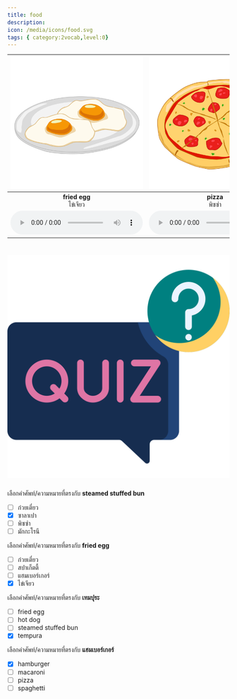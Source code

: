 ```yaml
---
title: food
description: 
icon: /media/icons/food.svg
tags: { category:2vocab,level:0}
---
```


<div class="carrousel">


|![](/media/img/food/fried&#x20;egg.svg)|![](/media/img/food/pizza.svg)|![](/media/img/food/hamburger.svg)|![](/media/img/food/hot&#x20;dog.svg)|![](/media/img/food/tempura.svg)|![](/media/img/food/macaroni.svg)|![](/media/img/food/fried&#x20;rice.svg)|![](/media/img/food/noodle.svg)|![](/media/img/food/spaghetti.svg)|![](/media/img/food/sushi.svg)|![](/media/img/food/steamed&#x20;stuffed&#x20;bun.svg)|
| :----: | :----: | :----: | :----: | :----: | :----: | :----: | :----: | :----: | :----: | :----: |
|**fried egg**<br>ไข่เจียว|**pizza**<br>พิซซ่า|**hamburger**<br>แฮมเบอร์เกอร์|**hot dog**<br>ฮ็อทดอก|**tempura**<br>เทมปุระ|**macaroni**<br>มักกะโรนี|**fried rice**<br>ข้าวผัด|**noodle**<br>ก๋วยเตี๋ยว|**spaghetti**<br>สปาเก็ตตี้|**sushi**<br>ซูชิ|**steamed stuffed bun**<br>ซาลาเปา|
|![](/media/audio/fried&#x20;egg.mp3)|![](/media/audio/pizza.mp3)|![](/media/audio/hamburger.mp3)|![](/media/audio/hot&#x20;dog.mp3)|![](/media/audio/tempura.mp3)|![](/media/audio/macaroni.mp3)|![](/media/audio/fried&#x20;rice.mp3)|![](/media/audio/noodle.mp3)|![](/media/audio/spaghetti.mp3)|![](/media/audio/sushi.mp3)|![](/media/audio/steamed&#x20;stuffed&#x20;bun.mp3)|

</div>



# ![icon](/media/icons/quiz.svg) 


 เลือกคำศัพท์/ความหมายที่ตรงกับ **steamed stuffed bun**
 - [ ] ก๋วยเตี๋ยว
 - [x] ซาลาเปา
 - [ ] พิซซ่า
 - [ ] มักกะโรนี

 เลือกคำศัพท์/ความหมายที่ตรงกับ **fried egg**
 - [ ] ก๋วยเตี๋ยว
 - [ ] สปาเก็ตตี้
 - [ ] แฮมเบอร์เกอร์
 - [x] ไข่เจียว

 เลือกคำศัพท์/ความหมายที่ตรงกับ **เทมปุระ**
 - [ ] fried egg
 - [ ] hot dog
 - [ ] steamed stuffed bun
 - [x] tempura

 เลือกคำศัพท์/ความหมายที่ตรงกับ **แฮมเบอร์เกอร์**
 - [x] hamburger
 - [ ] macaroni
 - [ ] pizza
 - [ ] spaghetti
